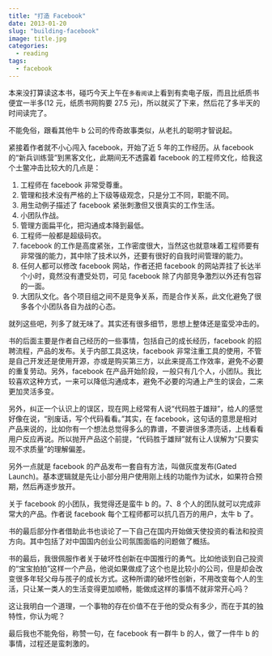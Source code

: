 ```yaml
---
title: "打造 Facebook"
date: 2013-01-20
slug: "building-facebook"
image: title.jpg
categories:
  - reading
tags:
  - facebook
---
```


本来没打算读这本书，碰巧今天上午在<code>多看阅读</code>上看到有卖电子版，而且比纸质书便宜一半多(12 元，纸质书网购要 27.5 元)，所以就买了下来，然后花了多半天的时间读完了。

不能免俗，跟看其他牛 b 公司的传奇故事类似，从老扎的聪明才智说起。

紧接着作者就不小心闯入 facebook，开始了近 5 年的工作经历。从 facebook 的“新兵训练营”到黑客文化，此期间无不透露着 facebook 的工程师文化，给我这个土鳖冲击比较大的几点是：

1. 工程师在 facebook 非常受尊重。
2. 管理和技术没有严格的上下级等级观念，只是分工不同，职能不同。
3. 用生动例子描述了 facebook 紧张刺激但又很真实的工作生活。
4. 小团队作战。
5. 管理方面扁平化，把沟通成本降到最低。
6. 工程师一般都是超级码农。
7. facebook 的工作是高度紧张，工作密度很大，当然这也就意味着工程师要有非常强的能力，其中除了技术以外，还要有很好的自我时间管理的能力。
8. 任何人都可以修改 facebook 网站，作者还把 facebook 的网站弄挂了长达半个小时，竟然没有遭受处罚，可见 facebook 除了内部竞争激烈以外还有包容的一面。
9. 大团队文化。各个项目组之间不是竞争关系，而是合作关系，此文化避免了很多各个小团队各自为战的心态。

就列这些吧，列多了就无味了。其实还有很多细节，思想上整体还是蛮受冲击的。

书的后面主要是作者自己经历的一些事情，包括自己的成长经历，facebook 的招聘流程，产品的发布。关于内部工具这块，facebook 非常注重工具的使用，不管是自己开发还是使用开源，亦或是购买第三方，以此来提高工作效率，避免不必要的重复劳动。另外，facebook 在产品开始阶段，一般只有几个人，小团队。我比较喜欢这种方式，一来可以降低沟通成本，避免不必要的沟通上产生的误会，二来更加灵活多变。

另外，纠正一个认识上的误区，现在网上经常有人说“代码胜于雄辩”，给人的感觉好像在说，“别废话，写个代码看看。”其实，在 facebook，这句话的意思是相对产品来说的，比如你有一个想法总觉得多么的靠谱，不要讲很多漂亮话，上线看看用户反应再说。所以抛开产品这个前提，“代码胜于雄辩”就有让人误解为“只要实现不求质量”的理解偏差。

另外一点就是 facebook 的产品发布一套自有方法，叫做灰度发布(Gated Launch)。基本逻辑就是先让小部分用户使用刚上线的功能作为试水，如果符合预期，然后再逐步放开。

关于 facebook 的小团队，我觉得还是蛮牛 b 的。7、8 个人的团队就可以完成非常大的产品。作者说 facebook 每个工程师都可以抗几百万的用户，太牛 b 了。

书的最后部分作者借助此书也谈论了一下自己在国内开始做天使投资的看法和投资方向。其中包括了对中国国内创业公司氛围面临的问题做了概括。

书的最后，我很佩服作者关于破坏性创新在中国推行的勇气。比如他谈到自己投资的“宝宝拍拍”这样一个产品，他说如果做成了这个也是比较小的公司，但是却会改变很多年轻父母与孩子的成长方式。这种所谓的破坏性创新，不用改变每个人的生活，只让某一类人的生活变得更加顺畅，能做成这样的事情不就非常开心吗？

这让我明白一个道理，一个事物的存在价值不在于他的受众有多少，而在于其的独特性，你认为呢？

最后我也不能免俗，称赞一句，在 facebook 有一群牛 b 的人，做了一件牛 b 的事情，过程还是蛮刺激的。
